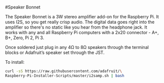 <!--
---
name: Speaker Bonnet
class: board
type: audio
formfactor: pHAT
manufacturer: Adafruit
description: 3W Stereo Amplifier Bonnet for Raspberry Pi
url: https://learn.adafruit.com/adafruit-speaker-bonnet-for-raspberry-pi
schematic: https://learn.adafruit.com/assets/37882
buy: https://www.adafruit.com/products/3346
image: 'adafruit-speaker-bonnet.png'
pincount: 40
eeprom: no
power:
  '1':
  '2':
ground:
  '6':
pin:
  '12':
    name: I2S
  '35':
    name: I2S
  '40':
    name: I2S
-->
#Speaker Bonnet

The Speaker Bonnet is a 3W stereo amplifier add-on for the Raspberry Pi. It uses I2S, so you get really crisp audio. The digital data goes right into the amplifier so there's no static like you hear from the headphone jack. It works with any and all Raspberry Pi computers with a 2x20 connector - A+, B+, Zero, Pi 2, Pi 3.

Once soldered just plug in any 4Ω to 8Ω speakers through the terminal blocks or Adafruit’s speaker set through the JST.

To install:
```bash
curl -sS https://raw.githubusercontent.com/adafruit/\
Raspberry-Pi-Installer-Scripts/master/i2samp.sh | bash
```
